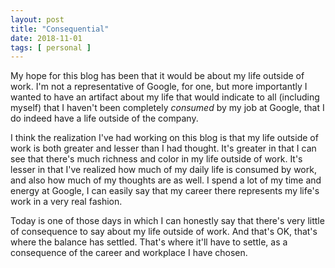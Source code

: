 ```yaml
---
layout: post
title: "Consequential"
date: 2018-11-01
tags: [ personal ]
---
```


My hope for this blog has been that it would be about my life outside of work.
I'm not a representative of Google, for one, but more importantly I wanted to
have an artifact about my life that would indicate to all (including myself)
that I haven't been completely *consumed* by my job at Google, that I do indeed
have a life outside of the company.

I think the realization I've had working on this blog is that my life outside
of work is both greater and lesser than I had thought. It's greater in that
I can see that there's much richness and color in my life outside of work.
It's lesser in that I've realized how much of my daily life is consumed by work,
and also how much of my thoughts are as well. I spend a lot of my time and
energy at Google, I can easily say that my career there represents my life's
work in a very real fashion.

Today is one of those days in which I can honestly say that there's very little
of consequence to say about my life outside of work. And that's OK, that's where
the balance has settled. That's where it'll have to settle, as a consequence of
the career and workplace I have chosen.

